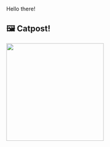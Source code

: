Hello there!



## 🖼️ Catpost!

<sub>
    <img src="https://cdn2.thecatapi.com/images/MjA0MTUxNw.jpg" height="256">
</sub>

